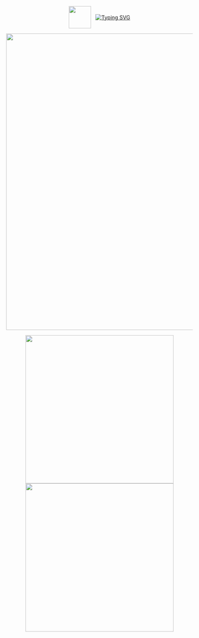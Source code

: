 
<div align="center" style="display: flex; align-items: center; justify-content: center; gap: 12px;">
  <img src="https://media3.giphy.com/media/eNAsjO55tPbgaor7ma/giphy.gif" width="60px" />
  <a href="https://git.io/typing-svg">
    <img 
      src="https://readme-typing-svg.demolab.com?font=Fira+Code&size=28&duration=4000&pause=4000&color=61dafb&center=true&vCenter=true&multiline=true&width=500&lines=Hi+there!!+This+is+SreekarSBS" 
      alt="Typing SVG" 
    />
  </a>
</div>

<p align="center">
  <img src="https://github-profile-summary-cards.vercel.app/api/cards/profile-details?username=SreekarSBS&theme=react" width="800" />
</p>

<p align="center">
  <img src="https://github-profile-summary-cards.vercel.app/api/cards/stats?username=SreekarSBS&theme=react" width="400" />
  <img src="https://github-profile-summary-cards.vercel.app/api/cards/productive-time?username=SreekarSBS&theme=react&utcOffset=8" width="400" />
</p>


<!--
**SreekarSBS/SreekarSBS** is a ✨ _special_ ✨ repository because its `README.md` (this file) appears on your GitHub profile.

Here are some ideas to get you started:

- 🔭 I’m currently working on ...
- 🌱 I’m currently learning ...
- 👯 I’m looking to collaborate on ...
- 🤔 I’m looking for help with ...
- 💬 Ask me about ...
- 📫 How to reach me: ...
- 😄 Pronouns: ...
- ⚡ Fun fact: ...
-->
